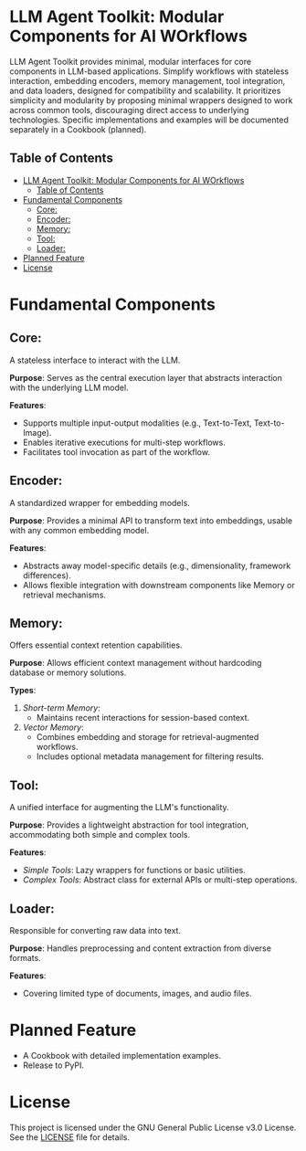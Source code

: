 # LLM Agent Toolkit: Modular Components for AI WOrkflows
LLM Agent Toolkit provides minimal, modular interfaces for core components in LLM-based applications. Simplify workflows with stateless interaction, embedding encoders, memory management, tool integration, and data loaders, designed for compatibility and scalability. It prioritizes simplicity and modularity by proposing minimal wrappers designed to work across common tools, discouraging direct access to underlying technologies. Specific implementations and examples will be documented separately in a Cookbook (planned).

## Table of Contents
- [LLM Agent Toolkit: Modular Components for AI WOrkflows](#llm-agent-toolkit-modular-components-for-ai-workflows)
  - [Table of Contents](#table-of-contents)
- [Fundamental Components](#fundamental-components)
  - [Core:](#core)
  - [Encoder:](#encoder)
  - [Memory:](#memory)
  - [Tool:](#tool)
  - [Loader:](#loader)
- [Planned Feature](#planned-feature)
- [License](#license)


# Fundamental Components
## Core: 

A stateless interface to interact with the LLM.

**Purpose**: Serves as the central execution layer that abstracts interaction with the underlying LLM model.

**Features**:
* Supports multiple input-output modalities (e.g., Text-to-Text, Text-to-Image).
* Enables iterative executions for multi-step workflows.
* Facilitates tool invocation as part of the workflow.

## Encoder:
A standardized wrapper for embedding models.

**Purpose**: Provides a minimal API to transform text into embeddings, usable with any common embedding model.

**Features**:
* Abstracts away model-specific details (e.g., dimensionality, framework differences).
* Allows flexible integration with downstream components like Memory or retrieval mechanisms.

## Memory: 
Offers essential context retention capabilities.

**Purpose**: Allows efficient context management without hardcoding database or memory solutions.

**Types**:
1. *Short-term Memory*:
    * Maintains recent interactions for session-based context.
2. *Vector Memory*:
    * Combines embedding and storage for retrieval-augmented workflows.
    * Includes optional metadata management for filtering results.

## Tool:
A unified interface for augmenting the LLM's functionality.

**Purpose**: Provides a lightweight abstraction for tool integration, accommodating both simple and complex tools.

**Features**:
* *Simple Tools*: Lazy wrappers for functions or basic utilities.
* *Complex Tools*: Abstract class for external APIs or multi-step operations.

## Loader:
Responsible for converting raw data into text.

**Purpose**: Handles preprocessing and content extraction from diverse formats.

**Features**:
* Covering limited type of documents, images, and audio files.

# Planned Feature
- A Cookbook with detailed implementation examples.
- Release to PyPI.

# License
This project is licensed under the GNU General Public License v3.0 License. See the [LICENSE](LICENSE) file for details.